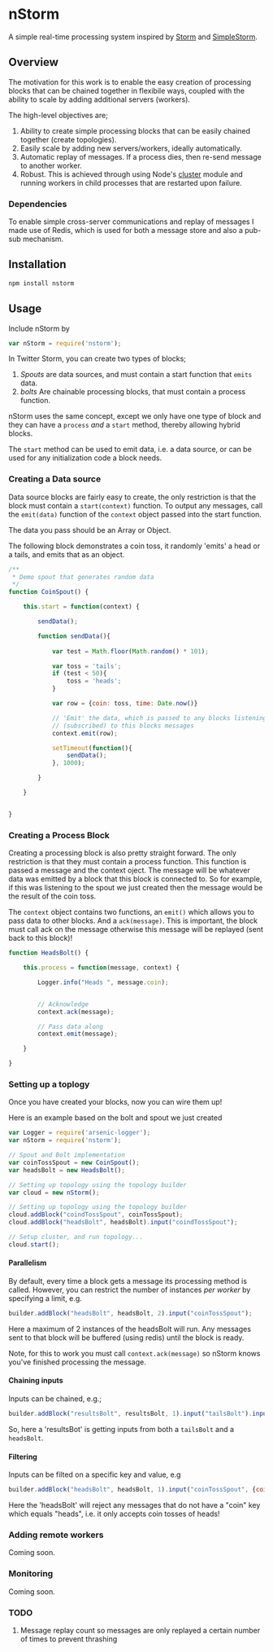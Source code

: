 # nStorm

A simple real-time processing system inspired by [Storm](http://storm.incubator.apache.org/) and [SimpleStorm](https://www.npmjs.org/package/simplestorm).

## Overview

The motivation for this work is to enable the easy creation of processing blocks that can be chained together in flexibile ways, coupled with the ability to scale by adding additional servers (workers).

The high-level objectives are;

1. Ability to create simple processing blocks that can be easily chained together (create topologies).
2. Easily scale by adding new servers/workers, ideally automatically.
3. Automatic replay of messages. If a process dies, then re-send message to another worker.
4. Robust. This is achieved through using Node's [cluster](http://nodejs.org/api/cluster.html) module and running workers in child processes that are restarted upon failure.

### Dependencies

To enable simple cross-server communications and replay of messages I made use of Redis, which is used for both a message store and also a pub-sub mechanism.

## Installation

```js
npm install nstorm
```

## Usage

Include nStorm by 

```js
var nStorm = require('nstorm');
```

In Twitter Storm, you can create two types of blocks;

1. *Spouts* are data sources, and must contain a start function that `emits` data.
2. *bolts* Are chainable processing blocks, that must contain a process function.

nStorm uses the same concept, except we only have one type of block and they can have a `process` *and* a `start` method, thereby allowing hybrid blocks.

The `start` method can be used to emit data, i.e. a data source, or can be used for any initialization code a block needs.

### Creating a Data source

Data source blocks are fairly easy to create, the only restriction is that the block must contain a `start(context)` function. To output any messages, call the `emit(data)` function of the `context` object passed into the start function. 

The data you pass should be an Array or Object.

The following block demonstrates a coin toss, it randomly 'emits' a head or a tails, and emits that as an object.

```js
/**
 * Demo spout that generates random data
 */
function CoinSpout() {

    this.start = function(context) {

        sendData();

        function sendData(){
            
            var test = Math.floor(Math.random() * 101);

            var toss = 'tails';
            if (test < 50){
                toss = 'heads';
            }

            var row = {coin: toss, time: Date.now()}

            // 'Emit' the data, which is passed to any blocks listening to
            // (subscribed) to this blocks messages
            context.emit(row);

            setTimeout(function(){
                sendData();
            }, 1000);

        }

    }


}
```

### Creating a Process Block

Creating a processing block is also pretty straight forward. The only restriction is that they must contain a process function. This function is passed a message and the context oject. The message will be whatever data was emitted by a block that this block is connected to. So for example, if this was listening to the spout we just created then the message would be the result of the coin toss.

The `context` object contains two functions, an `emit()` which allows you to pass data to other blocks. And a `ack(message)`. This is important, the block must call ack on the message otherwise this message will be replayed (sent back to this block)! 

```js
function HeadsBolt() {

    this.process = function(message, context) {

        Logger.info("Heads ", message.coin);


        // Acknowledge
        context.ack(message);

        // Pass data along
        context.emit(message);

    }

}
```

### Setting up a toplogy

Once you have created your blocks, now you can wire them up! 

Here is an example based on the bolt and spout we just created

```js
var Logger = require('arsenic-logger');
var nStorm = require('nstorm');

// Spout and Bolt implementation
var coinTossSpout = new CoinSpout();
var headsBolt = new HeadsBolt();

// Setting up topology using the topology builder
var cloud = new nStorm();

// Setting up topology using the topology builder
cloud.addBlock("coindTossSpout", coinTossSpout);
cloud.addBlock("headsBolt", headsBolt).input("coindTossSpout");

// Setup cluster, and run topology...
cloud.start();
```

#### Parallelism

By default, every time a block gets a message its processing method is called. However, you can restrict the number of instances *per worker* by specifying a limit, e.g.

```js
builder.addBlock("headsBolt", headsBolt, 2).input("coinTossSpout");
```

Here a maximum of 2 instances of the headsBolt will run. Any messages sent to that block will be buffered (using redis) until the block is ready.

Note, for this to work you must call `context.ack(message)` so nStorm knows you've finished processing the message.

#### Chaining inputs

Inputs can be chained, e.g.;

```js
builder.addBlock("resultsBolt", resultsBolt, 1).input("tailsBolt").input("headsBolt");
```

So, here a 'resultsBot' is getting inputs from both a `tailsBolt` and a `headsBolt`.

#### Filtering

Inputs can be filted on a specific key and value, e.g

```js
builder.addBlock("headsBolt", headsBolt, 1).input("coinTossSpout", {coin: "heads"});
```

Here the 'headsBolt' will reject any messages that do not have a "coin" key which equals "heads", i.e. it only accepts coin tosses of heads!

### Adding remote workers

Coming soon.

### Monitoring

Coming soon.

### TODO 

1. Message replay count so messages are only replayed a certain number of times to prevent thrashing

